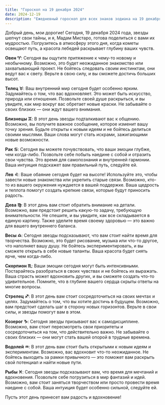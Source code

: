 ```yaml
---
title: "Гороскоп на 19 декабря 2024"
date: 2024-12-19
description: "Ежедневный гороскоп для всех знаков зодиака на 19 декабря 2024 года от Мадам Мистаро"
---
```


Добрый день, мои дорогие! Сегодня, 19 декабря 2024 года, звезды шепчут свои тайны, и я, Мадам Мистаро, готова поделиться с вами их мудростью. Погрузитесь в атмосферу этого дня, когда кометы освещают путь, а красота лебедей раскрывает глубину ваших чувств.

<b>Овен ♈️</b>: Сегодня вы ощутите притяжение к чему-то новому и необычному. Возможно, это будет неожиданное знакомство или захватывающий проект. Не бойтесь следовать своим инстинктам, они ведут вас к свету. Верьте в свою силу, и вы сможете достичь больших высот.

<b>Телец ♉️</b>: Ваш внутренний мир сегодня будет особенно ярким. Задумайтесь о том, что вас вдохновляет. Это может быть искусство, природа или отношения. Позвольте своей душе раскрыться, и вы увидите, как мир вокруг вас обретает новые краски. Не забывайте о своих близких — они ждут вашего внимания.

<b>Близнецы ♊️</b>: В этот день звезды подталкивают вас к общению. Возможно, вы получите важное сообщение, которое изменит вашу точку зрения. Будьте открыты к новым идеям и не бойтесь делиться своими мыслями. Ваши слова могут стать искрами, зажигающими новые возможности.

<b>Рак ♋️</b>: Сегодня вы можете почувствовать, что ваши эмоции глубже, чем когда-либо. Позвольте себе побыть наедине с собой и отразить свои чувства. Это время для самопознания и внутренней гармонии. Ваша интуиция подскажет вам правильный путь, следуйте ей.

<b>Лев ♌️</b>: Ваше обаяние сегодня будет на высоте! Используйте это, чтобы завести новые знакомства или укрепить старые связи. Возможно, кто-то из вашего окружения нуждается в вашей поддержке. Ваша щедрость и теплота помогут создать крепкие связи, которые будут приносить радость.

<b>Дева ♍️</b>: В этот день вам стоит обратить внимание на детали. Возможно, вам предстоит решить какую-то задачу, требующую внимательности. Не спешите, и вы увидите, как все складывается в единую картину. Также уделите время своему здоровью — это важно для вашего внутреннего баланса.

<b>Весы ♎️</b>: Сегодня звезды подсказывают, что вам стоит найти время для творчества. Возможно, это будет рисование, музыка или что-то другое, что наполняет вашу душу. Не бойтесь экспериментировать, и вы сможете открыть в себе новые таланты. Ваша красота будет сиять ярче, чем когда-либо.

<b>Скорпион ♏️</b>: Ваши эмоции сегодня могут быть интенсивными. Постарайтесь разобраться в своих чувствах и не бойтесь их выражать. Ваша страсть может вдохновить других, и вы сможете создать что-то удивительное. Помните, что в глубине вашего сердца скрыты ответы на многие вопросы.

<b>Стрелец ♐️</b>: В этот день вам стоит сосредоточиться на своих мечтах и целях. Задумайтесь о том, что вы хотите достичь в будущем. Возможно, вам предстоит сделать шаг в сторону новых горизонтов. Верьте в свои силы, и звезды помогут вам в этом.

<b>Козерог ♑️</b>: Сегодня звезды призывают вас к самодисциплине. Возможно, вам стоит пересмотреть свои приоритеты и сосредоточиться на том, что действительно важно. Не забывайте о своих близких — они могут стать вашей опорой в трудные времена.

<b>Водолей ♒️</b>: В этот день вам стоит быть открытыми к новым идеям и экспериментам. Возможно, вас вдохновит что-то неожиданное. Не бойтесь выходить за рамки привычного — это поможет вам раскрыть свой потенциал и найти новые пути.

<b>Рыбы ♓️</b>: Сегодня звезды подсказывают вам, что время для мечтаний и вдохновения. Позвольте себе погрузиться в мир фантазий и идей. Возможно, вам стоит заняться творчеством или просто провести время наедине с собой. Ваша интуиция будет особенно сильной, следуйте ей.

Пусть этот день принесет вам радость и вдохновение!